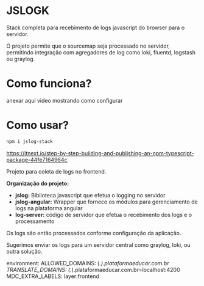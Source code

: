 # JSLOGK

Stack completa para recebimento de logs javascript do browser para o servidor.

O projeto permite que o sourcemap seja processado no servidor, permitindo integração com agregadores de log como loki, fluentd, logstash ou graylog.

# Como funciona?

anexar aqui video mostrando como configurar

# Como usar?

```bash
npm i jslog-stack
```




https://itnext.io/step-by-step-building-and-publishing-an-npm-typescript-package-44fe7164964c


Projeto para coleta de logs no frontend.

**Organização do projeto:**
- **jslog:** Biblioteca javascript que efetua o logging no servidor
- **jslog-angular:** Wrapper que fornece os módulos para gerenciamento de logs na plataforma angular
- **log-server:** código de servidor que efetua o recebimento dos logs e o processamento

Os logs são então processados conforme configuração da aplicação.

Sugerimos enviar os logs para um servidor central como graylog, loki, ou outra solução.





environment:
    ALLOWED_DOMAINS: (.*).plataformaeducar.com.br
    TRANSLATE_DOMAINS: (.*).plataformaeducar.com.br=localhost:4200
    MDC_EXTRA_LABELS: layer:frontend
